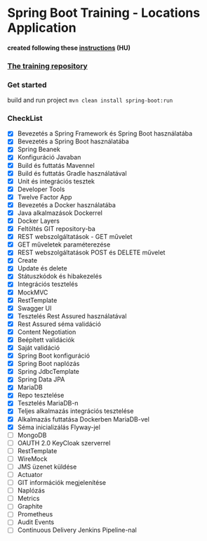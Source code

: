 # Spring Boot Training - Locations Application

#### created following these [instructions](https://github.com/neczpal/javax-mcr-public/blob/master/gyakorlati-feladat.md) (HU)

### [The training repository](https://github.com/neczpal/javax-mcr-public)

### Get started
build and run project
`mvn clean install spring-boot:run`

### CheckList

 - [x] Bevezetés a Spring Framework és Spring Boot használatába
 - [x] Bevezetés a Spring Boot használatába
 - [x] Spring Beanek
 - [x] Konfiguráció Javaban
 - [x] Build és futtatás Mavennel
 - [x] Build és futtatás Gradle használatával
 - [x] Unit és integrációs tesztek
 - [x] Developer Tools
 - [x] Twelve Factor App
 - [x] Bevezetés a Docker használatába
 - [x] Java alkalmazások Dockerrel
 - [x] Docker Layers
 - [x] Feltöltés GIT repository-ba
 - [x] REST webszolgáltatások - GET művelet
 - [x] GET műveletek paraméterezése
 - [x] REST webszolgáltatások POST és DELETE művelet
 - [x] Create
 - [x] Update és delete
 - [x] Státuszkódok és hibakezelés
 - [x] Integrációs tesztelés
 - [x] MockMVC
 - [x] RestTemplate
 - [x] Swagger UI
 - [x] Tesztelés Rest Assured használatával
 - [x] Rest Assured séma validáció
 - [x] Content Negotiation
 - [x] Beépített validációk
 - [x] Saját validáció
 - [x] Spring Boot konfiguráció
 - [x] Spring Boot naplózás
 - [x] Spring JdbcTemplate
 - [x] Spring Data JPA
 - [x] MariaDB
 - [x] Repo tesztelése
 - [x] Tesztelés MariaDB-n
 - [x] Teljes alkalmazás integrációs tesztelése
 - [x] Alkalmazás futtatása Dockerben MariaDB-vel
 - [x] Séma inicializálás Flyway-jel
 - [ ] MongoDB
 - [ ] OAUTH 2.0 KeyCloak szerverrel
 - [ ] RestTemplate
 - [ ] WireMock
 - [ ] JMS üzenet küldése
 - [ ] Actuator
 - [ ] GIT információk megjelenítése
 - [ ] Naplózás
 - [ ] Metrics
 - [ ] Graphite
 - [ ] Prometheus
 - [ ] Audit Events
 - [ ] Continuous Delivery Jenkins Pipeline-nal
